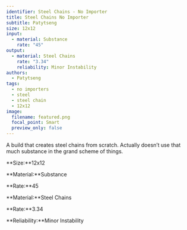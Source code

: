 ```yaml
---
identifier: Steel Chains - No Importer
title: Steel Chains No Importer
subtitle: Patytseng
size: 12x12
input:
  - material: Substance
    rate: "45"
output:
  - material: Steel Chains
    rate: "3.34"
    reliability: Minor Instability
authors:
  - Patytseng
tags:
  - no importers
  - steel
  - steel chain
  - 12x12
image:
  filename: featured.png
  focal_point: Smart
  preview_only: false
---
```

A build that creates steel chains from scratch. Actually doesn’t use that much substance in the grand scheme of things.

**Size:**12x12

**Material:**Substance

**Rate:**45

**Material:**Steel Chains

**Rate:**3.34

**Reliability:**Minor Instability